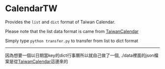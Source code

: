 # CalendarTW
Provides the `list` and `dict` format of Taiwan Calendar.

Please note that the list data format is came from [TaiwanCalendar](https://github.com/ruyut/TaiwanCalendar)

Simply type `python transfer.py` to transfer from list to dict format

------------------------
因為想要一個以日期當key的dict行事曆所以就自己做了一個, 
./data裡面的json檔案是從[TaiwanCalendar](https://github.com/ruyut/TaiwanCalendar)這邊來的
